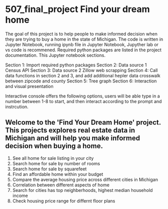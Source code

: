 # 507_final_project Find your dream home

The goal of this project is to help people to make informed decision when they are trying to buy a home in the state of Michigan. The code is written in Jupyter Notebook, running ipynb file in Jupyter Notebook, Jupyther lab or vs code is recommened. Required python packages are listed in the project documentation. This Jupyter notebook sections.

Section 1: Import required python packages
Section 2: Data source 1 Census API
Section 3: Data source 2 Zillow web scrapping
Section 4: Call data functions in section 2 and 3, and add additional hepler data crosswalk between zipcode and county
Section 5: Tree graph
Section 6: Interaction and visual presentation

Interactive console offers the following options, users will be able type in a number between 1-8 to start, and then interact according to the prompt and instrcution.

Welcome to the 'Find Your Dream Home' project. This projects explores real estate data in Michigan and will help you make informed decision when buying a home.
----------------------------------------------------------------------------------------------------
1. See all home for sale listing in your city
2. Search home for sale by number of rooms
3. Search home for sale by squarefeet
4. Find an affordable home within your budget
5. Compare the average housing price across different cities in Michigan
6. Correlation between different aspects of home
7. Search for cities has top neighberhoods, highest median household income
8. Check housing price range for differnt floor plans
